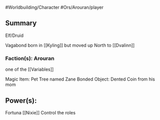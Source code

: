 #Worldbuilding/Character #Ors/Arouran/player 

## Summary

Elf/Druid

Vagabond born in [[Kyling]] but moved up North to [[Dvalinn]]

### Faction(s): Arouran 
one of the [[Variables]]

Magic Item: Pet Tree named Zane 
Bonded Object: Dented Coin from his mom 

## Power(s):
Fortuna 
[[Nixie]]
Control the roles 